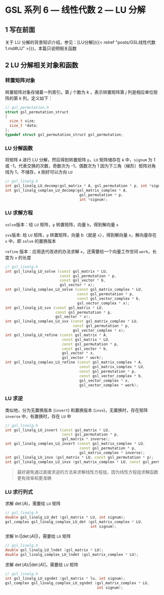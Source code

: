 # GSL 系列 6 — 线性代数 2 — LU 分解


<!--more-->


## 1 写在前面

关于 LU 分解的背景知识介绍，参见：[LU分解]({{< relref "posts/GSL线性代数1.md#LU" >}})，本篇只说明相关函数

## 2 LU 分解相关对象和函数

### 转置矩阵对象

转置矩阵对象存储着一列索引。第 $j$ 个数为 $k$ ，表示转置矩阵第 $j$ 列是相应单位矩阵的第 $k$ 列，定义如下：

```cpp
// gsl_permutation.h
struct gsl_permutation_struct
{
  size_t size;
  size_t *data;
};
typedef struct gsl_permutation_struct gsl_permutation;
```
### LU 分解函数

将矩阵 `A` 进行 LU 分解，然后得到转置矩阵 `p`，`LU` 矩阵储存在 `A` 中，`signum` 为 1 或  -1，代表交换的次数，奇数次为 -1，偶数次为 1
因为下三角（梯形）矩阵对角线为 1，不储存，`A` 刚好可以方向 `LU`
```cpp
// gsl_linalg.h
int gsl_linalg_LU_decomp(gsl_matrix * A, gsl_permutation * p, int *signum);
int gsl_linalg_complex_LU_decomp(gsl_matrix_complex * A, 
                                  gsl_permutation * p, 
                                  int *signum);
```

### LU 求解方程

`solve`版本：给 `LU` 矩阵，`p` 转置矩阵，向量 `b`，得到解向量 `x`

`svx`版本: 给 `LU` 矩阵，`p` 转置矩阵，向量 b（就是 `x`），得到解向量 `x`，解向量存在 `x` 中，即 `solve` 的置换版本

`refine` 版本：应用迭代改进的办法求解 `x`，还需要给一个向量工作空间 `work`，长度为 `x` 的长度
```cpp
// gsl_linalg.h
int gsl_linalg_LU_solve (const gsl_matrix * LU,
                         const gsl_permutation * p,
                         const gsl_vector * b,
                         gsl_vector * x);
int gsl_linalg_complex_LU_solve (const gsl_matrix_complex * LU,
                                 const gsl_permutation * p,
                                 const gsl_vector_complex * b,
                                 gsl_vector_complex * x);
int gsl_linalg_LU_svx (const gsl_matrix * LU,
                       const gsl_permutation * p,
                       gsl_vector * x);
int gsl_linalg_complex_LU_svx (const gsl_matrix_complex * LU,
                               const gsl_permutation * p,
                               gsl_vector_complex * x);   
int gsl_linalg_LU_refine (const gsl_matrix * A,
                          const gsl_matrix * LU,
                          const gsl_permutation * p,
                          const gsl_vector * b,
                          gsl_vector * x,
                          gsl_vector * work);                               
int gsl_linalg_complex_LU_refine (const gsl_matrix_complex * A,
                                  const gsl_matrix_complex * LU,
                                  const gsl_permutation * p,
                                  const gsl_vector_complex * b,
                                  gsl_vector_complex * x,
                                  gsl_vector_complex * work);                                                   
```

### LU 求逆

类似地，分为无置换版本 (`invert`) 和置换版本 (`invx`)，无置换时，存在矩阵 `inverse` 中，有置换时，存在 `LU` 中
```cpp
// gsl_linalg.h
int gsl_linalg_LU_invert (const gsl_matrix * LU,
                          const gsl_permutation * p,
                          gsl_matrix * inverse);
int gsl_linalg_complex_LU_invert (const gsl_matrix_complex * LU,
                                  const gsl_permutation * p,
                                  gsl_matrix_complex * inverse);                          
int gsl_linalg_LU_invx (gsl_matrix * LU, const gsl_permutation * p);
int gsl_linalg_complex_LU_invx (gsl_matrix_complex * LU, const gsl_permutation * p);                                  
```

> 最好避免通过直接求逆的方法来求解线性方程组，因为线性方程组求解函数更有效率和更准确

### LU 求行列式

求解 $\det(A)$，需要给 `LU` 矩阵
```cpp
// gsl_linalg.h
double gsl_linalg_LU_det (gsl_matrix * LU, int signum);
gsl_complex gsl_linalg_complex_LU_det (gsl_matrix_complex * LU,
                                       int signum);                                
```
求解 $\ln(|\det(A)|)$，需要给 `LU` 矩阵
```cpp
// gsl_linalg.h
double gsl_linalg_LU_lndet (gsl_matrix * LU);
double gsl_linalg_complex_LU_lndet (gsl_matrix_complex * LU);   
```
求解 $\det(A)/|\det(A)|$，需要给 `LU` 矩阵
```cpp
// gsl_linalg.h
int gsl_linalg_LU_sgndet (gsl_matrix * lu, int signum);
gsl_complex gsl_linalg_complex_LU_sgndet (gsl_matrix_complex * LU,
                                          int signum);    
```
